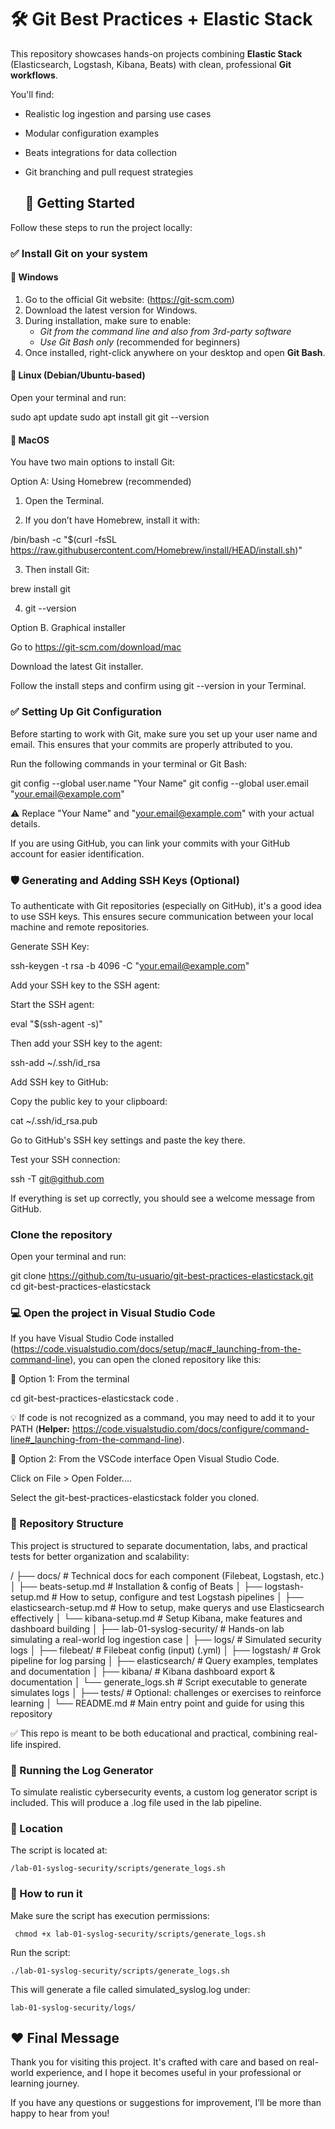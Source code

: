 # 🛠️ Git Best Practices + Elastic Stack
This repository showcases hands-on projects combining **Elastic Stack** (Elasticsearch, Logstash, Kibana, Beats) with clean, professional **Git workflows**.

You'll find:
- Realistic log ingestion and parsing use cases
- Modular configuration examples
- Beats integrations for data collection
- Git branching and pull request strategies

  ## 🚀 Getting Started

Follow these steps to run the project locally:

### ✅ Install Git on your system

#### 🔹 Windows
1. Go to the official Git website: (https://git-scm.com)
2. Download the latest version for Windows.
3. During installation, make sure to enable:
   - *Git from the command line and also from 3rd-party software*
   - *Use Git Bash only* (recommended for beginners)
4. Once installed, right-click anywhere on your desktop and open **Git Bash**.

#### 🔹 Linux (Debian/Ubuntu-based)
Open your terminal and run:

sudo apt update
sudo apt install git
git --version

#### 🔹 MacOS 
You have two main options to install Git:

Option A: Using Homebrew (recommended)

1. Open the Terminal.

2. If you don’t have Homebrew, install it with:

/bin/bash -c "$(curl -fsSL https://raw.githubusercontent.com/Homebrew/install/HEAD/install.sh)"

3. Then install Git:

brew install git


4. git --version


Option B. Graphical installer

Go to https://git-scm.com/download/mac

Download the latest Git installer.

Follow the install steps and confirm using git --version in your Terminal.


### ✅ Setting Up Git Configuration

Before starting to work with Git, make sure you set up your user name and email. This ensures that your commits are properly attributed to you.

Run the following commands in your terminal or Git Bash:

git config --global user.name "Your Name"
git config --global user.email "your.email@example.com"

⚠️ Replace "Your Name" and "your.email@example.com" with your actual details.

If you are using GitHub, you can link your commits with your GitHub account for easier identification.

### 🛡️ Generating and Adding SSH Keys (Optional)
To authenticate with Git repositories (especially on GitHub), it's a good idea to use SSH keys. This ensures secure communication between your local machine and remote repositories.

Generate SSH Key:

ssh-keygen -t rsa -b 4096 -C "your.email@example.com"

Add your SSH key to the SSH agent:

Start the SSH agent:

eval "$(ssh-agent -s)"

Then add your SSH key to the agent:

ssh-add ~/.ssh/id_rsa

Add SSH key to GitHub:

Copy the public key to your clipboard:

cat ~/.ssh/id_rsa.pub

Go to GitHub's SSH key settings and paste the key there.

Test your SSH connection:

ssh -T git@github.com

If everything is set up correctly, you should see a welcome message from GitHub.

### Clone the repository

Open your terminal and run:

git clone https://github.com/tu-usuario/git-best-practices-elasticstack.git
cd git-best-practices-elasticstack

### 💻 Open the project in Visual Studio Code
If you have Visual Studio Code installed (https://code.visualstudio.com/docs/setup/mac#_launching-from-the-command-line), you can open the cloned repository like this:

🔹 Option 1: From the terminal

cd git-best-practices-elasticstack
code .

💡 If code is not recognized as a command, you may need to add it to your PATH (**Helper:** https://code.visualstudio.com/docs/configure/command-line#_launching-from-the-command-line).

🔹 Option 2: From the VSCode interface
Open Visual Studio Code.

Click on File > Open Folder....

Select the git-best-practices-elasticstack folder you cloned.

### 📁 Repository Structure

This project is structured to separate documentation, labs, and practical tests for better organization and scalability:

/
├── docs/                      # Technical docs for each component (Filebeat, Logstash, etc.)
│   ├── beats-setup.md         # Installation & config of Beats
│   ├── logstash-setup.md      # How to setup, configure and test Logstash pipelines
│   ├── elasticsearch-setup.md       # How to setup, make querys and use Elasticsearch effectively
│   └── kibana-setup.md              # Setup Kibana, make features and dashboard building
│
├── lab-01-syslog-security/    # Hands-on lab simulating a real-world log ingestion case
│   ├── logs/                  # Simulated security logs
│   ├── filebeat/              # Filebeat config (input) (.yml)
│   ├── logstash/              # Grok pipeline for log parsing
│   ├── elasticsearch/         # Query examples, templates and documentation
│   ├── kibana/                # Kibana dashboard export & documentation
│   └── generate_logs.sh       # Script executable to generate simulates logs
│
├── tests/                     # Optional: challenges or exercises to reinforce learning
│
└── README.md                  # Main entry point and guide for using this repository

✅ This repo is meant to be both educational and practical, combining real-life inspired. 

### 🧪 Running the Log Generator
To simulate realistic cybersecurity events, a custom log generator script is included. This will produce a .log file used in the lab pipeline.

### 📁 Location
The script is located at:

```/lab-01-syslog-security/scripts/generate_logs.sh```

### 🚀 How to run it
Make sure the script has execution permissions:

```` chmod +x lab-01-syslog-security/scripts/generate_logs.sh````

Run the script:

```./lab-01-syslog-security/scripts/generate_logs.sh```

This will generate a file called simulated_syslog.log under:

```lab-01-syslog-security/logs/```

## ❤️ Final Message
Thank you for visiting this project. It's crafted with care and based on real-world experience, and I hope it becomes useful in your professional or learning journey.

If you have any questions or suggestions for improvement, I’ll be more than happy to hear from you!



